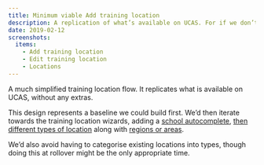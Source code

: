 ```yaml
---
title: Minimum viable Add training location
description: A replication of what’s available on UCAS. For if we don’t have time to build school autocompletes and other features, with everything else.
date: 2019-02-12
screenshots:
  items:
    - Add training location
    - Edit training location
    - Locations
---
```


A much simplified training location flow. It replicates what is available on UCAS, without any extras.

This design represents a baseline we could build first. We’d then iterate towards the training location wizards, adding a [school autocomplete](/publish-teacher-training-courses/schools-autocomplete), [then different types of location](/publish-teacher-training-courses/new-training-location) along with [regions or areas](/publish-teacher-training-courses/new-training-location-region).

We’d also avoid having to categorise existing locations into types, though doing this at rollover might be the only appropriate time.
